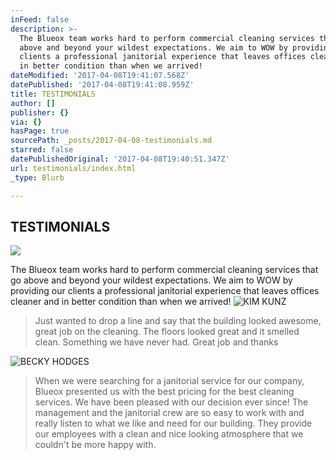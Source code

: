 ```yaml
---
inFeed: false
description: >-
  The Blueox team works hard to perform commercial cleaning services that go
  above and beyond your wildest expectations. We aim to WOW by providing our
  clients a professional janitorial experience that leaves offices cleaner and
  in better condition than when we arrived!
dateModified: '2017-04-08T19:41:07.568Z'
datePublished: '2017-04-08T19:41:08.959Z'
title: TESTIMONIALS
author: []
publisher: {}
via: {}
hasPage: true
sourcePath: _posts/2017-04-08-testimonials.md
starred: false
datePublishedOriginal: '2017-04-08T19:40:51.347Z'
url: testimonials/index.html
_type: Blurb

---
```

## TESTIMONIALS
![](https://the-grid-user-content.s3-us-west-2.amazonaws.com/e7f2cce6-4193-4711-ab08-43b2bea4b6fa.jpg)

The Blueox team works hard to perform commercial cleaning services that go above and beyond your wildest expectations. We aim to WOW by providing our clients a professional janitorial experience that leaves offices cleaner and in better condition than when we arrived!
![KIM KUNZ](https://the-grid-user-content.s3-us-west-2.amazonaws.com/ffa4f28b-d1ed-417e-9256-1336c327f63a.png)

> Just wanted to drop a line and say that the building looked awesome, great job on the cleaning. The floors looked great and it smelled clean. Something we have never had. Great job and thanks

![BECKY HODGES](https://the-grid-user-content.s3-us-west-2.amazonaws.com/807152fb-cfe7-4f43-a8fb-701dc8b31bb5.png)

> When we were searching for a janitorial service for our company, Blueox presented us with the best pricing for the best cleaning services. We have been pleased with our decision ever since! The management and the janitorial crew are so easy to work with and really listen to what we like and need for our building. They provide our employees with a clean and nice looking atmosphere that we couldn't be more happy with.